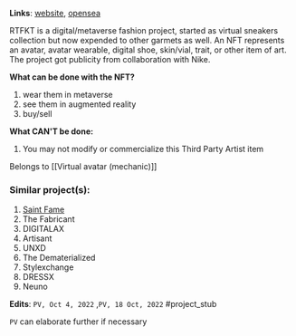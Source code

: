 **Links**: [website](https://rtfkt.com/), [opensea](https://opensea.io/collection/clonexforged?search[sortAscending]=true&search[sortBy]=UNIT_PRICE&search[stringTraits][0][name]=Artefact&search[stringTraits][0][values][0]=Jacket&search[stringTraits][1][name]=Collection&search[stringTraits][1][values][0]=Alien)

RTFKT is a digital/metaverse fashion project, started as virtual sneakers collection but now expended to other garmets as well. An NFT represents an avatar, avatar wearable, digital shoe, skin/vial, trait, or other item of art.
The project got publicity from collaboration with Nike. 

**What can be done with the NFT?**
1) wear them in metaverse
2) see them in augmented reality
3) buy/sell

**What CAN'T be done:**
1) You may not modify or commercialize this Third Party Artist item


Belongs to [[Virtual avatar (mechanic)]]

### Similar project(s):
1) [Saint Fame](https://www.saintfame.com/fame)
2) The Fabricant
3) DIGITALAX
4) Artisant
5) UNXD
6) The Dematerialized
7) Stylexchange
8) DRESSX
9) Neuno

**Edits**: `PV, Oct 4, 2022` ,`PV, 18 Oct, 2022`
#project_stub


`PV` can elaborate further if necessary
